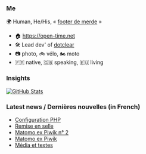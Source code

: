 ### Me

🌍 Human, He/His, « [footer de merde](https://open-time.net/post/2013/07/17/La-veritable-histoire-du-Footer-de-merde-) » 
* 🏠 https://open-time.net 
* 🛠️ Lead dev' of [dotclear](https://git.dotclear.org/dev/dotclear)
* 📷 photo, 🚲 vélo, 🏍️ moto 
* 🇫🇷 native, 🇬🇧 speaking, 🇪🇺 living

### Insights

[![GitHub Stats](https://github-readme-stats-sigma-five.vercel.app/api?username=franck-paul)](https://github.com/franck-paul)

### Latest news / Dernières nouvelles (in French)

<!-- BLOG-POST-LIST:START -->
- [Configuration PHP](https://open-time.net/post/2024/09/03/Configuration-PHP)
- [Remise en selle](https://open-time.net/post/2024/09/02/Remise-en-selle)
- [Matomo ex Piwik n° 2](https://open-time.net/post/2024/09/01/Matomo-ex-Piwik-n-2)
- [Matomo ex Piwik](https://open-time.net/post/2024/08/31/Matomo-ex-Piwik)
- [Média et textes](https://open-time.net/post/2024/08/30/Media-et-textes)
<!-- BLOG-POST-LIST:END -->
